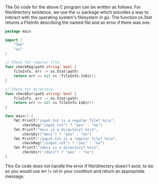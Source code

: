 The Go code for the above C program can be written as follows. For file/directory existence, we use the `os` package which provides a way to interact with the operating system's filesystem in go. The function os.Stat returns a FileInfo describing the named file and an error if there was one.
```go
package main

import (
	"fmt"
	"os"
)

// Check for regular file. 
func checkReg(path string) bool {
	fileInfo, err := os.Stat(path)
	return err == nil && !fileInfo.IsDir()
}

// Check for directory. 
func checkDir(path string) bool {
	fileInfo, err := os.Stat(path)
	return err == nil && fileInfo.IsDir()
}

func main() {
	fmt.Printf("input.txt is a regular file? %s\n", 
        checkReg("input.txt") ? "yes" : "no")
    fmt.Printf("docs is a directory? %s\n", 
        checkDir("docs") ? "yes" : "no")
	fmt.Printf("/input.txt is a regular file? %s\n", 
        checkReg("/input.txt") ? "yes" : "no")
	fmt.Printf("/docs is a directory? %s\n", 
        checkDir("/docs") ? "yes" : "no")
}
```
This Go code does not handle the error if file/directory doesn't exist, to do so you would use err != nil in your condition and return an appropriate message.

